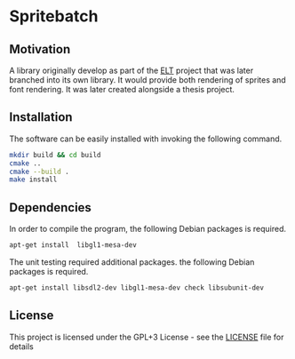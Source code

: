 # Spritebatch


## Motivation
A library originally develop as part of the [ELT](https://github.com/voldien/ELT) project that was later branched into
its own library. It would provide both rendering of sprites and font rendering. It was later created alongside a thesis project.

## Installation
The software can be easily installed with invoking the following command.
```bash
mkdir build && cd build
cmake ..
cmake --build .
make install
```

 Dependencies 
----------------
In order to compile the program, the following Debian packages is required.
```bash
apt-get install  libgl1-mesa-dev
```

The unit testing required additional packages. the following Debian packages is required. 
```bash
apt-get install libsdl2-dev libgl1-mesa-dev check libsubunit-dev
```

## License
This project is licensed under the GPL+3 License - see the [LICENSE](LICENSE) file for details
